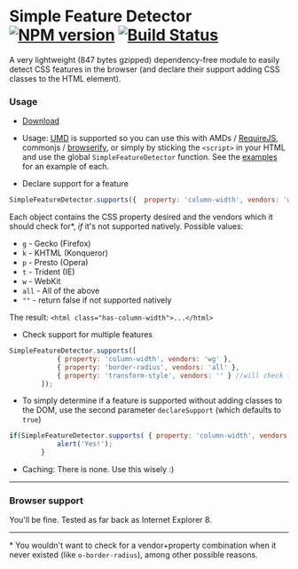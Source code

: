 # Simple Feature Detector [![NPM version][npm-image]][npm-url] [![Build Status][travis-image]][travis-url]

A very lightweight (847 bytes gzipped) dependency-free module to easily detect CSS features in the browser (and declare their support adding CSS classes to the HTML element).

### Usage
* [Download](https://github.com/adam-lynch/simple-feature-detector/raw/master/simple-feature-detector.min.js)

* Usage: [UMD](https://github.com/umdjs/umd) is supported so you can use this with AMDs / [RequireJS](http://requirejs.org/), commonjs / [browserify](http://browserify.org/), or simply by sticking the `<script>` in your HTML and use the global `SimpleFeatureDetector` function. See the [examples](https://github.com/adam-lynch/simple-feature-detector/tree/master/examples) for an example of each.

* Declare support for a feature
```js
SimpleFeatureDetector.supports({  property: 'column-width', vendors: 'wg' });
```
Each object contains the CSS property desired and the vendors which it should check for*, _if_ it's not supported natively. 
Possible values:
 * `g` - Gecko (Firefox)
 * `k` - KHTML (Konqueror)
 * `p` - Presto (Opera)
 * `t` - Trident (IE)
 * `w` - WebKit
 * `all` - All of the above
 * `""` - return false if not supported natively

 The result: `<html class="has-column-width">...</html>`

* Check support for multiple features
```js
SimpleFeatureDetector.supports([
            { property: 'column-width', vendors: 'wg' },
            { property: 'border-radius', vendors: 'all' },
            { property: 'transform-style', vendors: '' } //will check for native support only
        ]);
```
* To simply determine if a feature is supported without adding classes to the DOM, use the second parameter `declareSupport` (which defaults to `true`)
```js
if(SimpleFeatureDetector.supports( { property: 'column-width', vendors: 'wg' }, false )){
            alert('Yes!');
        }
```

* Caching: There is none. Use this wisely :)

-----------

### Browser support
You'll be fine. Tested as far back as Internet Explorer 8.

-----------
\* You wouldn't want to check for a vendor+property combination when it never existed (like `o-border-radius`), among other possible reasons.


[npm-url]: https://npmjs.org/package/simple-feature-detector
[npm-image]: https://badge.fury.io/js/simple-feature-detector.png

[travis-url]: http://travis-ci.org/adam-lynch/simple-feature-detector
[travis-image]: http://img.shields.io/travis/adam-lynch/simple-feature-detector.svg?style=flat